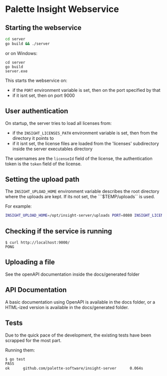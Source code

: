 # Palette Insight Webservice

## Starting the webservice

```bash
cd server
go build && ./server
```

or on Windows:

```
cd server
go build
server.exe
```

This starts the webservice on:

- if the ```PORT``` environment variable is set, then on the port specified by that
- if it isnt set, then on port 9000


## User authentication

On startup, the server tries to load all licenses from:

- if the ```INSIGHT_LICENSES_PATH``` environment variable is set, then from the directory it points to
- if it isnt set, the license files are loaded from the 'licenses' subdirectory inside the server executables directory

The usernames are the ```licenseId``` field of the license, the authentication token is the ```token``` field of the license.

## Setting the upload path

The ```INSIGHT_UPLOAD_HOME``` environment variable describes the root directory where the uploads are kept. If its not
set, the ```$TEMP/uploads`` is used. 

For example:

```bash
INSIGHT_UPLOAD_HOME=/opt/insight-server/uploads PORT=8080 INSIGHT_LICENSES_PATH=/opt/insight-server/licenses ./server
```

## Checking if the service is running

```
$ curl http://localhost:9000/
PONG
```

## Uploading a file

See the openAPI documentation inside the docs/generated folder

## API Documentation

A basic documentation using OpenAPI is available in the docs folder, or
a HTML-ized version is available in the docs/generated folder.


## Tests

Due to the quick pace of the development, the existing tests have been scrapped for the most part.

Running them:

```bash
$ go test
PASS
ok      github.com/palette-software/insight-server      0.064s
```
